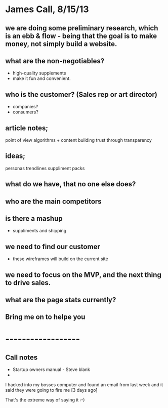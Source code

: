 # James Call, 8/15/13

## we are doing some preliminary research, which is an ebb & flow - being that the goal is to make money, not simply build a website.

## what are the non-negotiables?
- high-quality supplements
- make it fun and convenient.

## who is the customer? (Sales rep or art director)
- companies?
- consumers?

## article notes;
point of view
algorithms + content
building trust through transparency

## ideas;
personas
trendlines
suppliment packs

## what do we have, that no one else does?

## who are the main competitors

## is there a mashup
- suppliments and shipping

## we need to find our customer
- these wireframes will build on the current site

## we need to focus on the MVP, and the next thing to drive sales.

## what are the page stats currently?

## Bring me on to helpe you

# ------------------
## Call notes

- Startup owners manual - Steve blank
-


I hacked into my bosses computer and found an email from last week and it said they were going to fire me [3 days ago]

That's the extreme way of saying it :-)